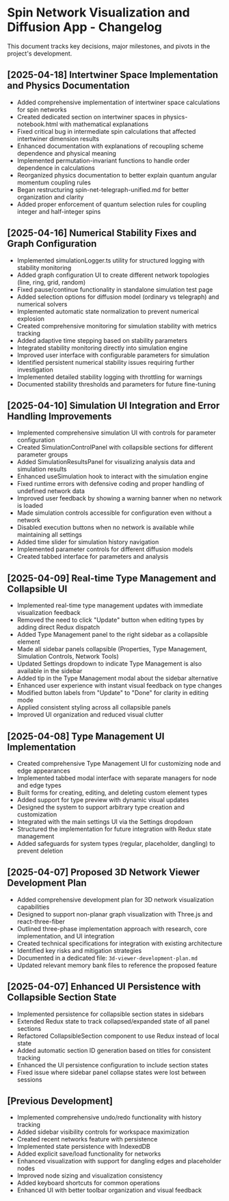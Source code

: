 # Spin Network Visualization and Diffusion App - Changelog

This document tracks key decisions, major milestones, and pivots in the project's development.

## [2025-04-18] Intertwiner Space Implementation and Physics Documentation

- Added comprehensive implementation of intertwiner space calculations for spin networks
- Created dedicated section on intertwiner spaces in physics-notebook.html with mathematical explanations
- Fixed critical bug in intermediate spin calculations that affected intertwiner dimension results
- Enhanced documentation with explanations of recoupling scheme dependence and physical meaning
- Implemented permutation-invariant functions to handle order dependence in calculations
- Reorganized physics documentation to better explain quantum angular momentum coupling rules
- Began restructuring spin-net-telegraph-unified.md for better organization and clarity
- Added proper enforcement of quantum selection rules for coupling integer and half-integer spins

## [2025-04-16] Numerical Stability Fixes and Graph Configuration

- Implemented simulationLogger.ts utility for structured logging with stability monitoring
- Added graph configuration UI to create different network topologies (line, ring, grid, random)
- Fixed pause/continue functionality in standalone simulation test page
- Added selection options for diffusion model (ordinary vs telegraph) and numerical solvers
- Implemented automatic state normalization to prevent numerical explosion
- Created comprehensive monitoring for simulation stability with metrics tracking
- Added adaptive time stepping based on stability parameters
- Integrated stability monitoring directly into simulation engine
- Improved user interface with configurable parameters for simulation
- Identified persistent numerical stability issues requiring further investigation
- Implemented detailed stability logging with throttling for warnings
- Documented stability thresholds and parameters for future fine-tuning

## [2025-04-10] Simulation UI Integration and Error Handling Improvements

- Implemented comprehensive simulation UI with controls for parameter configuration
- Created SimulationControlPanel with collapsible sections for different parameter groups
- Added SimulationResultsPanel for visualizing analysis data and simulation results
- Enhanced useSimulation hook to interact with the simulation engine
- Fixed runtime errors with defensive coding and proper handling of undefined network data
- Improved user feedback by showing a warning banner when no network is loaded
- Made simulation controls accessible for configuration even without a network
- Disabled execution buttons when no network is available while maintaining all settings
- Added time slider for simulation history navigation
- Implemented parameter controls for different diffusion models
- Created tabbed interface for parameters and analysis

## [2025-04-09] Real-time Type Management and Collapsible UI

- Implemented real-time type management updates with immediate visualization feedback
- Removed the need to click "Update" button when editing types by adding direct Redux dispatch
- Added Type Management panel to the right sidebar as a collapsible element
- Made all sidebar panels collapsible (Properties, Type Management, Simulation Controls, Network Tools)
- Updated Settings dropdown to indicate Type Management is also available in the sidebar
- Added tip in the Type Management modal about the sidebar alternative
- Enhanced user experience with instant visual feedback on type changes
- Modified button labels from "Update" to "Done" for clarity in editing mode
- Applied consistent styling across all collapsible panels
- Improved UI organization and reduced visual clutter

## [2025-04-08] Type Management UI Implementation

- Created comprehensive Type Management UI for customizing node and edge appearances
- Implemented tabbed modal interface with separate managers for node and edge types
- Built forms for creating, editing, and deleting custom element types
- Added support for type preview with dynamic visual updates
- Designed the system to support arbitrary type creation and customization
- Integrated with the main settings UI via the Settings dropdown
- Structured the implementation for future integration with Redux state management
- Added safeguards for system types (regular, placeholder, dangling) to prevent deletion

## [2025-04-07] Proposed 3D Network Viewer Development Plan

- Added comprehensive development plan for 3D network visualization capabilities
- Designed to support non-planar graph visualization with Three.js and react-three-fiber
- Outlined three-phase implementation approach with research, core implementation, and UI integration
- Created technical specifications for integration with existing architecture
- Identified key risks and mitigation strategies
- Documented in a dedicated file: `3d-viewer-development-plan.md`
- Updated relevant memory bank files to reference the proposed feature

## [2025-04-07] Enhanced UI Persistence with Collapsible Section State

- Implemented persistence for collapsible section states in sidebars
- Extended Redux state to track collapsed/expanded state of all panel sections
- Refactored CollapsibleSection component to use Redux instead of local state
- Added automatic section ID generation based on titles for consistent tracking
- Enhanced the UI persistence configuration to include section states
- Fixed issue where sidebar panel collapse states were lost between sessions

## [Previous Development]

- Implemented comprehensive undo/redo functionality with history tracking
- Added sidebar visibility controls for workspace maximization
- Created recent networks feature with persistence
- Implemented state persistence with IndexedDB
- Added explicit save/load functionality for networks
- Enhanced visualization with support for dangling edges and placeholder nodes
- Improved node sizing and visualization consistency
- Added keyboard shortcuts for common operations
- Enhanced UI with better toolbar organization and visual feedback